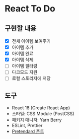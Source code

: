 # React To Do

## 구현할 내용

- [x] 전체 아이템 보여주기
- [x] 아이템 추가
- [x] 아이템 완료
- [x] 아이템 삭제
- [ ] 아이템 필터링
- [ ] 다크모드 지원
- [ ] 로컬 스토리지에 저장

## 도구

- React 18 (Create React App)
- 스타일: CSS Module (PostCSS)
- 패키지 매니저: Yarn Berry
- ESLint, Prettier
- [Pretendard 폰트](https://github.com/orioncactus/pretendard)

